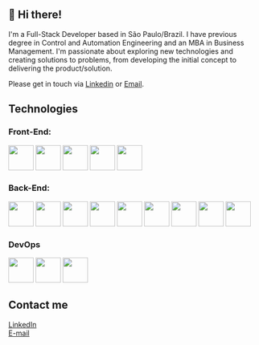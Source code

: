 ## 👋 Hi there!

I'm a Full-Stack Developer based in São Paulo/Brazil. I have previous degree in Control and Automation Engineering and an MBA in Business Management. I'm passionate about exploring new technologies and creating solutions to problems, from developing the initial concept to delivering the product/solution.

Please get in touch via [Linkedin](https://www.linkedin.com/in/alan-cristiano/) or [Email](mailto:alan.cristiano.dev@gmail.com).

## Technologies

### Front-End:

<div>
<img src="https://cdn.jsdelivr.net/gh/devicons/devicon@latest/icons/html5/html5-plain-wordmark.svg" width="50"/>
<img src="https://cdn.jsdelivr.net/gh/devicons/devicon@latest/icons/css3/css3-plain-wordmark.svg" width="50"/>
<img src="https://cdn.jsdelivr.net/gh/devicons/devicon@latest/icons/react/react-original-wordmark.svg" width="50"/>
<img src="https://cdn.jsdelivr.net/gh/devicons/devicon@latest/icons/typescript/typescript-original.svg" width="50"/>
<img src="https://cdn.jsdelivr.net/gh/devicons/devicon@latest/icons/javascript/javascript-original.svg" width="50"/>
</div>

### Back-End:

<div>
<img src="https://cdn.jsdelivr.net/gh/devicons/devicon@latest/icons/nodejs/nodejs-original-wordmark.svg" width="50"/>
<img src="https://cdn.jsdelivr.net/gh/devicons/devicon@latest/icons/nestjs/nestjs-original-wordmark.svg" width="50"/>
<img src="https://cdn.jsdelivr.net/gh/devicons/devicon@latest/icons/express/express-original-wordmark.svg" width="50" />
<img src="https://cdn.jsdelivr.net/gh/devicons/devicon@latest/icons/django/django-plain-wordmark.svg" width="50"/>
<img src="https://cdn.jsdelivr.net/gh/devicons/devicon@latest/icons/postgresql/postgresql-original-wordmark.svg" width="50"/>
<img src="https://cdn.jsdelivr.net/gh/devicons/devicon@latest/icons/mongodb/mongodb-original-wordmark.svg" width="50"/>
<img src="https://cdn.jsdelivr.net/gh/devicons/devicon@latest/icons/typescript/typescript-original.svg" width="50"/>
<img src="https://cdn.jsdelivr.net/gh/devicons/devicon@latest/icons/javascript/javascript-original.svg" width="50"/>
<img src="https://cdn.jsdelivr.net/gh/devicons/devicon@latest/icons/python/python-original.svg" width="50"/>
</div>

### DevOps
<div>
<img src="https://cdn.jsdelivr.net/gh/devicons/devicon@latest/icons/docker/docker-original-wordmark.svg" width="50"/>
<img src="https://cdn.jsdelivr.net/gh/devicons/devicon@latest/icons/git/git-original-wordmark.svg" width="50"/>
<img src="https://cdn.jsdelivr.net/gh/devicons/devicon@latest/icons/github/github-original-wordmark.svg" width="50"/>
</div>

## Contact me

[LinkedIn](https://www.linkedin.com/in/alan-cristiano/)
<br>
[E-mail](mailto:alan.cristiano.dev@gmail.com)
